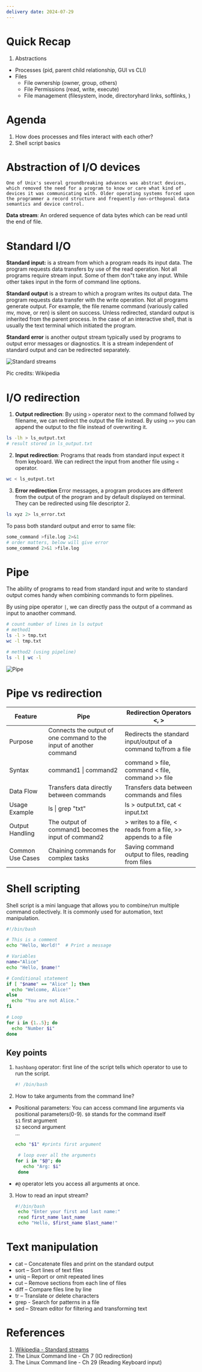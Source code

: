 ```yaml
---
delivery date: 2024-07-29
---
```


# Quick Recap
1. Abstractions
  - Processes (pid, parent child relationship, GUI vs CLI)
  - Files
    - File ownership (owner, group, others)
    - File Permissions (read, write, execute)
    - File management (filesystem, inode, directoryhard links, softlinks, )

# Agenda
1. How does processes and files interact with each other?
2. Shell script basics

# Abstraction of I/O devices

```
One of Unix's several groundbreaking advances was abstract devices, which removed the need for a program to know or care what kind of devices it was communicating with. Older operating systems forced upon the programmer a record structure and frequently non-orthogonal data semantics and device control.
```

**Data stream**: An ordered sequence of data bytes which can be read until the end of file. 

# Standard I/O
**Standard input:** is a stream from which a program reads its input data. The program requests data transfers by use of the read operation. Not all programs require stream input. Some of them don"t take any input. While other takes input in the form of command line options.

**Standard output** is a stream to which a program writes its output data. The program requests data transfer with the write operation. Not all programs generate output. For example, the file rename command (variously called mv, move, or ren) is silent on success.
Unless redirected, standard output is inherited from the parent process. In the case of an interactive shell, that is usually the text terminal which initiated the program.

**Standard error** is another output stream typically used by programs to output error messages or diagnostics. It is a stream independent of standard output and can be redirected separately. 

![Standard streams](https://upload.wikimedia.org/wikipedia/commons/7/70/Stdstreams-notitle.svg)

Pic credits: Wikipedia

# I/O redirection
1. **Output redirection**: By using `>` operator next to the command follwed by filename, we can redirect the output the file instead. By using `>>` you can append the output to the file instead of overwriting it.
```bash
ls -lh > ls_output.txt
# result stored in ls_output.txt
```
2. **Input redirection**: Programs that reads from standard input expect it from keyboard. We can redirect the input from another file using `<` operator.
```bash
wc < ls_output.txt
```
3. **Error redirection** Error messages, a program produces are different from the output of the program and by default displayed on terminal. They can be redirected using file descriptor 2.
```bash
ls xyz 2> ls_error.txt
```

To pass both standard output and error to same file:
```bash
some_command >file.log 2>&1 
# order matters, below will give error
some_command 2>&1 >file.log 
```

# Pipe 
The ability of programs to read from standard input and write to standard output comes handy when combining commands to form pipelines.

By using pipe operator `|`, we can directly pass the output of a command as input to anaother command.

```bash
# count number of lines in ls output
# method1
ls -l > tmp.txt
wc -l tmp.txt

# method2 (using pipeline)
ls -l | wc -l
```



![Pipe](https://upload.wikimedia.org/wikipedia/commons/thumb/f/f6/Pipeline.svg/506px-Pipeline.svg.png)


# Pipe vs redirection

| Feature | Pipe  | Redirection Operators <, > |
|------------------|---------------------------------|--------------------------------------------|
| Purpose | Connects the output of one command to the input of another command | Redirects the standard input/output of a command to/from a file |
| Syntax | command1 \| command2 | command > file, command < file, command >> file |
| Data Flow | Transfers data directly between commands | Transfers data between commands and files |
| Usage Example | ls \| grep "txt" | ls > output.txt, cat < input.txt |
| Output Handling | The output of command1 becomes the input of command2 | > writes to a file, < reads from a file, >> appends to a file |
| Common Use Cases | Chaining commands for complex tasks | Saving command output to files, reading from files |


# Shell scripting
Shell script is a mini language that allows you to combine/run multiple command collectively. It is commonly used for automation, text manipulation.  

```bash
#!/bin/bash

# This is a comment
echo "Hello, World!"  # Print a message

# Variables
name="Alice"
echo "Hello, $name!"

# Conditional statement
if [ "$name" == "Alice" ]; then
  echo "Welcome, Alice!"
else
  echo "You are not Alice."
fi

# Loop
for i in {1..5}; do
  echo "Number $i"
done

```

## Key points
1. `hashbang` operator: first line of the script tells which operator to use to run the script.
    ```bash
    #! /bin/bash
    ```
2. How to take arguments from the command line?
 - Positional parameters: You can access command line arguments via positional parameters(0-9).
   `$0` stands for the command itself  
   `$1` first argument  
   `$2` second argument  
   ...  
   
   ```bash
   echo "$1" #prints first argument

    # loop over all the arguments
   for i in "$@"; do
      echo "Arg: $i"
    done 
   ```
 - `#@` operator lets you access all arguments at once.
3. How to read an input stream?
   ```bash
   #!/bin/bash
    echo "Enter your first and last name:"
    read first_name last_name
    echo "Hello, $first_name $last_name!"
   ```

# Text manipulation
- cat – Concatenate files and print on the standard output
- sort – Sort lines of text files
- uniq – Report or omit repeated lines
- cut – Remove sections from each line of files
- diff – Compare files line by line
- tr – Translate or delete characters
- grep - Search for patterns in a file
- sed – Stream editor for filtering and transforming text

# References
1. [Wikipedia - Standard streams](https://en.wikipedia.org/wiki/Standard_streams)
2. The Linux Command line - Ch 7 (IO redirection)
3. The Linux Command line - Ch 29 (Reading Keyboard input)
